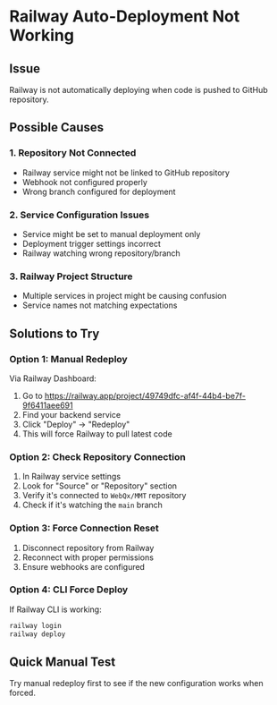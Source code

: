 # Railway Auto-Deployment Not Working

## Issue
Railway is not automatically deploying when code is pushed to GitHub repository.

## Possible Causes

### 1. **Repository Not Connected**
- Railway service might not be linked to GitHub repository
- Webhook not configured properly
- Wrong branch configured for deployment

### 2. **Service Configuration Issues**
- Service might be set to manual deployment only
- Deployment trigger settings incorrect
- Railway watching wrong repository/branch

### 3. **Railway Project Structure**
- Multiple services in project might be causing confusion
- Service names not matching expectations

## Solutions to Try

### Option 1: Manual Redeploy
Via Railway Dashboard:
1. Go to https://railway.app/project/49749dfc-af4f-44b4-be7f-9f6411aee691
2. Find your backend service
3. Click "Deploy" → "Redeploy"
4. This will force Railway to pull latest code

### Option 2: Check Repository Connection
1. In Railway service settings
2. Look for "Source" or "Repository" section
3. Verify it's connected to `WebQx/MMT` repository
4. Check if it's watching the `main` branch

### Option 3: Force Connection Reset
1. Disconnect repository from Railway
2. Reconnect with proper permissions
3. Ensure webhooks are configured

### Option 4: CLI Force Deploy
If Railway CLI is working:
```bash
railway login
railway deploy
```

## Quick Manual Test
Try manual redeploy first to see if the new configuration works when forced.